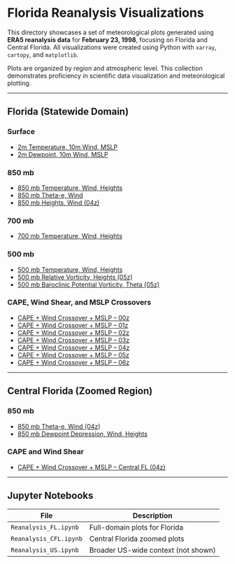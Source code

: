 # Florida Reanalysis Visualizations

This directory showcases a set of meteorological plots generated using **ERA5 reanalysis data** for **February 23, 1998**, focusing on Florida and Central Florida. All visualizations were created using Python with `xarray`, `cartopy`, and `matplotlib`.

Plots are organized by region and atmospheric level. This collection demonstrates proficiency in scientific data visualization and meteorological plotting.

---

## Florida (Statewide Domain)

### Surface
- [2m Temperature, 10m Wind, MSLP](FL_surface_Temp_MSLP_Wind_1998_02_23_00.png)
- [2m Dewpoint, 10m Wind, MSLP](FL_surface_Dewpoint_MSLP_Wind_1998_02_23_00.png)

### 850 mb
- [850 mb Temperature, Wind, Heights](FL_850mb_Temp_Heights_Wind1998_02_23_00.png)
- [850 mb Theta-e, Wind](FL_850mb_Theta-e_Heights_Wind_1998_02_23_00.png)
- [850 mb Heights, Wind (04z)](FL_850mb_Heights_Wind_1998_02_23_04.png)

### 700 mb
- [700 mb Temperature, Wind, Heights](FL_700mb_Temp_Heights_Wind1998_02_23_00.png)

### 500 mb
- [500 mb Temperature, Wind, Heights](FL_500mb_Temp_Heights_Wind1998_02_23_00.png)
- [500 mb Relative Vorticity, Heights (05z)](FL_500mb_RelVorticity_Heights_1998_02_23_05.png)
- [500 mb Baroclinic Potential Vorticity, Theta (05z)](FL_500mb_BaroPotVorticity_Theta_1998_02_23_05.png)

### CAPE, Wind Shear, and MSLP Crossovers
- [CAPE + Wind Crossover + MSLP – 00z](FL_CAPE_MSLP_WindCrossover_1998_02_23_00.png)
- [CAPE + Wind Crossover + MSLP – 01z](FL_CAPE_MSLP_WindCrossover_1998_02_23_01.png)
- [CAPE + Wind Crossover + MSLP – 02z](FL_CAPE_MSLP_WindCrossover_1998_02_23_02.png)
- [CAPE + Wind Crossover + MSLP – 03z](FL_CAPE_MSLP_WindCrossover_1998_02_23_03.png)
- [CAPE + Wind Crossover + MSLP – 04z](FL_CAPE_MSLP_WindCrossover_1998_02_23_04.png)
- [CAPE + Wind Crossover + MSLP – 05z](FL_CAPE_MSLP_WindCrossover_1998_02_23_05.png)
- [CAPE + Wind Crossover + MSLP – 06z](FL_CAPE_MSLP_WindCrossover_1998_02_23_06.png)

---

## Central Florida (Zoomed Region)

### 850 mb
- [850 mb Theta-e, Wind (04z)](CFL_850mb_Theta-e_Heights_Wind_1998_02_23_04.png)
- [850 mb Dewpoint Depression, Wind, Heights](CFL_850mb_DewpointDepression_Heights_Wind_1998_02_23_04.png)

### CAPE and Wind Shear
- [CAPE + Wind Crossover + MSLP – Central FL (04z)](CFL_CAPE_MSLP_WindCrossover_1998_02_23_04.png)

---

## Jupyter Notebooks

| File | Description |
|------|-------------|
| `Reanalysis_FL.ipynb` | Full-domain plots for Florida |
| `Reanalysis_CFL.ipynb` | Central Florida zoomed plots |
| `Reanalysis_US.ipynb` | Broader US-wide context (not shown) |

